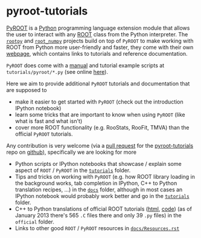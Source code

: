 pyroot-tutorials
================

[PyROOT](http://root.cern.ch/drupal/content/pyroot) is a [Python](http://en.wikipedia.org/wiki/Python_(programming_language)) programming language extension module that allows the user to interact with any [ROOT](http://root.cern.ch) class from the Python interpreter.
The [``rootpy``](https://github.com/rootpy/rootpy) and [``root_numpy``](https://github.com/rootpy/root_numpy) projects build on top of ``PyROOT`` to make working with ROOT from Python more user-friendly and faster, they come with their own [webpage](http://rootpy.org), which contains links to tutorials and reference documentation.

``PyROOT`` does come with a [manual](http://wlav.web.cern.ch/wlav/pyroot/) and tutorial example scripts at ``tutorials/pyroot/*.py`` (see online [here](https://github.com/bbannier/ROOT/tree/master/tutorials/pyroot)).

Here we aim to provide additional ``PyROOT`` tutorials and documentation that are supposed to
* make it easier to get started with ``PyROOT`` (check out the introduction IPython notebook)
* learn some tricks that are important to know when using ``PyROOT`` (like what is fast and what isn't)
* cover more ROOT functionality (e.g. RooStats, RooFit, TMVA) than the official ``PyROOT`` tutorials.

Any contribution is very welcome (via a [pull request](https://help.github.com/articles/using-pull-requests) for the [pyroot-tutorials](https://github.com/rootpy/pyroot-tutorials/) repo on [github](https://github.com)), specifically we are looking for more
* Python scripts or IPython notebooks that showcase / explain some aspect of ``ROOT`` / ``PyROOT`` in the [``tutorials``](https://github.com/rootpy/pyroot-tutorials/blob/master/tutorials) folder.
* Tips and tricks on working with ``PyROOT`` (e.g. how ROOT library loading in the background works, tab completion in IPython, C++ to Python translation recipes, ...) in the [``docs``](https://github.com/rootpy/pyroot-tutorials/blob/master/docs) folder, although in most cases an IPython notebook would probably work better  and go in the [``tutorials``](https://github.com/rootpy/pyroot-tutorials/blob/master/tutorials) folder.
* C++ to Python translations of official ROOT tutorials ([html](http://root.cern.ch/root/html/tutorials/), [code](https://github.com/bbannier/ROOT/tree/master/tutorials)) (as of January 2013 there's 565 `.C` files there and only 39 `.py` files) in the ``official`` folder.
* Links to other good ``ROOT`` / ``PyROOT`` resources in [``docs/Resources.rst``](https://github.com/rootpy/pyroot-tutorials/blob/master/docs/Resources.rst)
